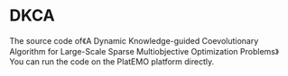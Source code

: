 # DKCA
The source code of《A Dynamic Knowledge-guided Coevolutionary Algorithm for Large-Scale Sparse Multiobjective Optimization Problems》\
You can run the code on the PlatEMO platform directly.

